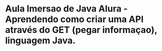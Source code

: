 # Aula Imersao de Java Alura - Aprendendo como criar uma API através do GET (pegar informaçao), linguagem Java.
